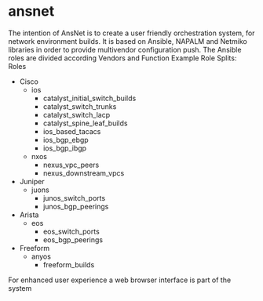 # ansnet

The intention of AnsNet is to create a user friendly orchestration system, for network environment builds.
It is based on Ansible, NAPALM and Netmiko libraries in order to provide multivendor configuration push.
The Ansible roles are divided according Vendors and Function
Example Role Splits:
Roles
  - Cisco
    - ios
      - catalyst_initial_switch_builds
      - catalyst_switch_trunks
      - catalyst_switch_lacp
      - catalyst_spine_leaf_builds
      - ios_based_tacacs
      - ios_bgp_ebgp
      - ios_bgp_ibgp
    - nxos
      - nexus_vpc_peers
      - nexus_downstream_vpcs
  - Juniper
    - juons
      - junos_switch_ports
      - junos_bgp_peerings
  - Arista
    - eos
      - eos_switch_ports
      - eos_bgp_peerings
  - Freeform
    - anyos
      - freeform_builds
      
For enhanced user experience a web browser interface is part of the system
